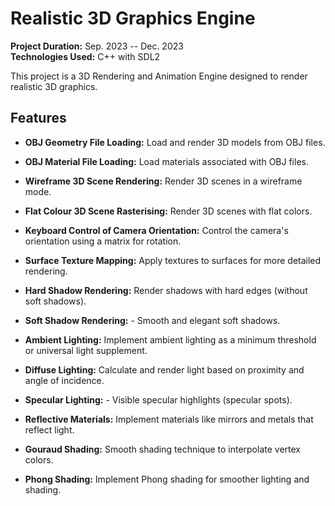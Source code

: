 # Realistic 3D Graphics Engine

**Project Duration:** Sep. 2023 -- Dec. 2023  
**Technologies Used:** C++ with SDL2

This project is a 3D Rendering and Animation Engine designed to render realistic 3D graphics.

## Features

- **OBJ Geometry File Loading:** Load and render 3D models from OBJ files.
- **OBJ Material File Loading:** Load materials associated with OBJ files.
    
- **Wireframe 3D Scene Rendering:** Render 3D scenes in a wireframe mode.
- **Flat Colour 3D Scene Rasterising:** Render 3D scenes with flat colors.
- **Keyboard Control of Camera Orientation:** Control the camera's orientation using a matrix for rotation.

- **Surface Texture Mapping:** Apply textures to surfaces for more detailed rendering.
- **Hard Shadow Rendering:** Render shadows with hard edges (without soft shadows).
- **Soft Shadow Rendering:** - Smooth and elegant soft shadows.
- **Ambient Lighting:** Implement ambient lighting as a minimum threshold or universal light supplement.
- **Diffuse Lighting:** Calculate and render light based on proximity and angle of incidence.
- **Specular Lighting:** - Visible specular highlights (specular spots).

- **Reflective Materials:** Implement materials like mirrors and metals that reflect light.

- **Gouraud Shading:** Smooth shading technique to interpolate vertex colors.
- **Phong Shading:** Implement Phong shading for smoother lighting and shading.
